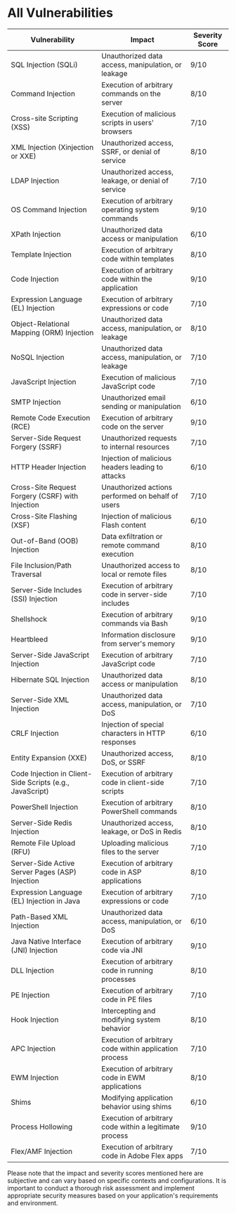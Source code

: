 # All Vulnerabilities 

| Vulnerability                                      | Impact                                            | Severity Score |
|----------------------------------------------------|---------------------------------------------------|----------------|
| SQL Injection (SQLi)                              | Unauthorized data access, manipulation, or leakage | 9/10           |
| Command Injection                                 | Execution of arbitrary commands on the server     | 8/10           |
| Cross-site Scripting (XSS)                        | Execution of malicious scripts in users' browsers | 7/10           |
| XML Injection (Xinjection or XXE)                  | Unauthorized access, SSRF, or denial of service   | 8/10           |
| LDAP Injection                                    | Unauthorized access, leakage, or denial of service| 7/10           |
| OS Command Injection                              | Execution of arbitrary operating system commands | 9/10           |
| XPath Injection                                   | Unauthorized data access or manipulation          | 6/10           |
| Template Injection                                | Execution of arbitrary code within templates      | 8/10           |
| Code Injection                                    | Execution of arbitrary code within the application| 9/10           |
| Expression Language (EL) Injection                | Execution of arbitrary expressions or code        | 7/10           |
| Object-Relational Mapping (ORM) Injection         | Unauthorized data access, manipulation, or leakage| 8/10           |
| NoSQL Injection                                   | Unauthorized data access, manipulation, or leakage| 7/10           |
| JavaScript Injection                              | Execution of malicious JavaScript code            | 7/10           |
| SMTP Injection                                    | Unauthorized email sending or manipulation        | 6/10           |
| Remote Code Execution (RCE)                       | Execution of arbitrary code on the server         | 9/10           |
| Server-Side Request Forgery (SSRF)                | Unauthorized requests to internal resources       | 7/10           |
| HTTP Header Injection                             | Injection of malicious headers leading to attacks | 6/10           |
| Cross-Site Request Forgery (CSRF) with Injection  | Unauthorized actions performed on behalf of users | 7/10           |
| Cross-Site Flashing (XSF)                         | Injection of malicious Flash content              | 6/10           |
| Out-of-Band (OOB) Injection                       | Data exfiltration or remote command execution     | 8/10           |
| File Inclusion/Path Traversal                     | Unauthorized access to local or remote files      | 8/10           |
| Server-Side Includes (SSI) Injection              | Execution of arbitrary code in server-side includes | 7/10          |
| Shellshock                                        | Execution of arbitrary commands via Bash          | 9/10           |
| Heartbleed                                        | Information disclosure from server's memory       | 9/10           |
| Server-Side JavaScript Injection                  | Execution of arbitrary JavaScript code            | 7/10           |
| Hibernate SQL Injection                           | Unauthorized data access or manipulation          | 8/10           |
| Server-Side XML Injection                         | Unauthorized data access, manipulation, or DoS    | 7/10           |
| CRLF Injection                                    | Injection of special characters in HTTP responses | 6/10           |
| Entity Expansion (XXE)                            | Unauthorized access, DoS, or SSRF                 | 8/10           |
| Code Injection in Client-Side Scripts (e.g., JavaScript) | Execution of arbitrary code in client-side scripts | 7/10       |
| PowerShell Injection                              | Execution of arbitrary PowerShell commands       | 8/10           |
| Server-Side Redis Injection                       | Unauthorized access, leakage, or DoS in Redis     | 8/10           |
| Remote File Upload (RFU)                          | Uploading malicious files to the server           | 7/10           |
| Server-Side Active Server Pages (ASP) Injection   | Execution of arbitrary code in ASP applications  | 8/10           |
| Expression Language (EL) Injection in Java        | Execution of arbitrary expressions or code        | 7/10           |
| Path-Based XML Injection                          | Unauthorized data access, manipulation, or DoS    | 6/10           |
| Java Native Interface (JNI) Injection             | Execution of arbitrary code via JNI               | 9/10           |
| DLL Injection                                     | Execution of arbitrary code in running processes  | 8/10           |
| PE Injection                                      | Execution of arbitrary code in PE files           | 7/10           |
| Hook Injection                                    | Intercepting and modifying system behavior        | 8/10           |
| APC Injection                                     | Execution of arbitrary code within application process | 7/10      |
| EWM Injection                                     | Execution of arbitrary code in EWM applications   | 8/10           |
| Shims                                             | Modifying application behavior using shims        | 6/10           |
| Process Hollowing                                 | Execution of arbitrary code within a legitimate process | 9/10    |
| Flex/AMF Injection                                | Execution of arbitrary code in Adobe Flex apps    | 7/10           |

Please note that the impact and severity scores mentioned here are subjective and can vary based on specific contexts and configurations. It is important to conduct a thorough risk assessment and implement appropriate security measures based on your application's requirements and environment.
